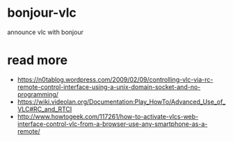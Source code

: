 # bonjour-vlc
announce vlc with bonjour


# read more

- https://n0tablog.wordpress.com/2009/02/09/controlling-vlc-via-rc-remote-control-interface-using-a-unix-domain-socket-and-no-programming/
- https://wiki.videolan.org/Documentation:Play_HowTo/Advanced_Use_of_VLC#RC_and_RTCI
- http://www.howtogeek.com/117261/how-to-activate-vlcs-web-interface-control-vlc-from-a-browser-use-any-smartphone-as-a-remote/
